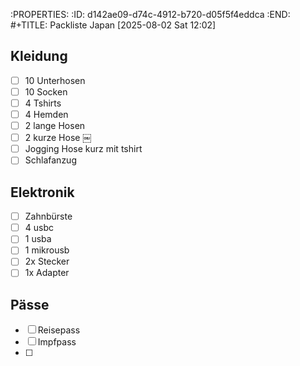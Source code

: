 :PROPERTIES:
:ID:       d142ae09-d74c-4912-b720-d05f5f4eddca
:END:
#+TITLE: Packliste Japan
[2025-08-02 Sat 12:02]

## Kleidung
+ [ ] 10 Unterhosen
+ [ ] 10 Socken
+ [ ] 4 Tshirts
+ [ ] 4 Hemden
+ [ ] 2 lange Hosen
+ [ ] 2 kurze Hose ￼
+ [ ] Jogging Hose kurz mit tshirt
+ [ ] Schlafanzug
## Elektronik
+ [ ] Zahnbürste
+ [ ] 4 usbc
+ [ ] 1 usba
+ [ ] 1 mikrousb
+ [ ] 2x Stecker
+ [ ] 1x Adapter
## Pässe
+ [ ] Reisepass
+ [ ] Impfpass
+ [ ] 